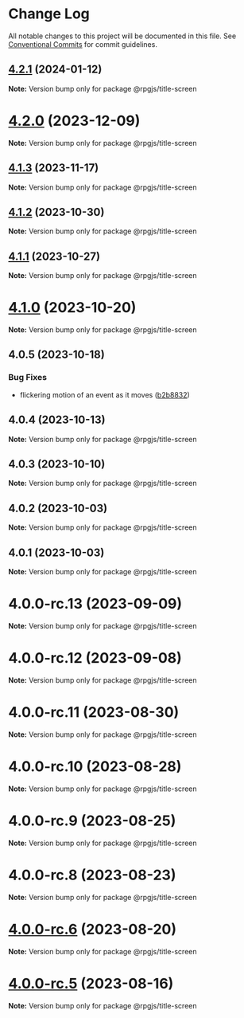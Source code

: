 # Change Log

All notable changes to this project will be documented in this file.
See [Conventional Commits](https://conventionalcommits.org) for commit guidelines.

## [4.2.1](https://github.com/RSamaium/RPG-JS/compare/v4.2.0...v4.2.1) (2024-01-12)

**Note:** Version bump only for package @rpgjs/title-screen





# [4.2.0](https://github.com/RSamaium/RPG-JS/compare/v4.1.3...v4.2.0) (2023-12-09)

**Note:** Version bump only for package @rpgjs/title-screen





## [4.1.3](https://github.com/RSamaium/RPG-JS/compare/v4.1.2...v4.1.3) (2023-11-17)

**Note:** Version bump only for package @rpgjs/title-screen





## [4.1.2](https://github.com/RSamaium/RPG-JS/compare/v4.1.1...v4.1.2) (2023-10-30)

**Note:** Version bump only for package @rpgjs/title-screen





## [4.1.1](https://github.com/RSamaium/RPG-JS/compare/v4.1.0...v4.1.1) (2023-10-27)

**Note:** Version bump only for package @rpgjs/title-screen





# [4.1.0](https://github.com/RSamaium/RPG-JS/compare/v4.0.5...v4.1.0) (2023-10-20)

**Note:** Version bump only for package @rpgjs/title-screen





## 4.0.5 (2023-10-18)


### Bug Fixes

* flickering motion of an event as it moves ([b2b8832](https://github.com/RSamaium/RPG-JS/commit/b2b8832a1582933afb64c698f40d1b0e72021780))





## 4.0.4 (2023-10-13)

**Note:** Version bump only for package @rpgjs/title-screen





## 4.0.3 (2023-10-10)

**Note:** Version bump only for package @rpgjs/title-screen





## 4.0.2 (2023-10-03)

**Note:** Version bump only for package @rpgjs/title-screen





## 4.0.1 (2023-10-03)

**Note:** Version bump only for package @rpgjs/title-screen





# 4.0.0-rc.13 (2023-09-09)

**Note:** Version bump only for package @rpgjs/title-screen





# 4.0.0-rc.12 (2023-09-08)

**Note:** Version bump only for package @rpgjs/title-screen





# 4.0.0-rc.11 (2023-08-30)

**Note:** Version bump only for package @rpgjs/title-screen





# 4.0.0-rc.10 (2023-08-28)

**Note:** Version bump only for package @rpgjs/title-screen





# 4.0.0-rc.9 (2023-08-25)

**Note:** Version bump only for package @rpgjs/title-screen





# 4.0.0-rc.8 (2023-08-23)

**Note:** Version bump only for package @rpgjs/title-screen





# [4.0.0-rc.6](https://github.com/RSamaium/RPG-JS/compare/v4.0.0-rc.5...v4.0.0-rc.6) (2023-08-20)

**Note:** Version bump only for package @rpgjs/title-screen





# [4.0.0-rc.5](https://github.com/RSamaium/RPG-JS/compare/v4.0.0-rc.4...v4.0.0-rc.5) (2023-08-16)

**Note:** Version bump only for package @rpgjs/title-screen
